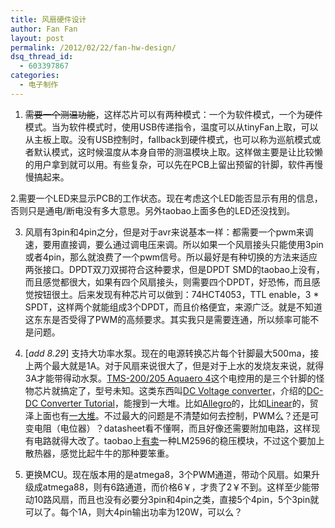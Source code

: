 ```yaml
---
title: 风扇硬件设计
author: Fan Fan
layout: post
permalink: /2012/02/22/fan-hw-design/
dsq_thread_id:
  - 603397867
categories:
  - 电子制作
---
```

1. <del>需要一个测温功能</del>，这样芯片可以有两种模式：一个为软件模式，一个为硬件模式。当为软件模式时，使用USB传递指令，温度可以从tinyFan上取，可以从主板上取。没有USB控制时，fallback到硬件模式，也可以称为巡航模式或者默认模式，这时候温度从本身自带的测温模块上取。这样做主要是让比较懒的用户拿到就可以用。有些复杂，可以先在PCB上留出预留的针脚，软件再慢慢搞起来。

2.需要一个LED来显示PCB的工作状态。现在考虑这个LED能否显示有用的信息，否则只是通电/断电没有多大意思。另外taobao上面多色的LED还没找到。

3. 风扇有3pin和4pin之分，但是对于avr来说基本一样：都需要一个pwm来调速，要用直接调，要么通过调电压来调。所以如果一个风扇接头只能使用3pin或者4pin，那么就浪费了一个pwm信号。所以最好是有种切换的方法来适应两张接口。DPDT双刀双掷符合这种要求，但是DPDT SMD的taobao上没有，而且感觉都很大，如果有四个风扇接头，则需要四个DPDT，好恐怖，而且感觉按钮很土。后来发现有种芯片可以做到：74HCT4053，TTL enable，3 * SPDT，这样两个就能组成3个DPDT，而且价格便宜，来源广泛。就是不知道这东东是否受得了PWM的高频要求。其实我只是需要连通，所以频率可能不是问题。

4. [*add 8.29*] 支持大功率水泵。现在的电源转换芯片每个针脚最大500ma，接上两个最大就是1A。对于风扇来说很大了，但是对于上水的发烧友来说，就得3A才能带得动水泵。[TMS-200/205 Aquaero 4][1]这个电控用的是三个针脚的怪物芯片就搞定了，型号未知。这类东西叫[DC Voltage converter][2]，介绍的[DC-DC Converter Tutorial][3]，能搜到一大堆。比如[Allegro][4]的，比如[Linear][5]的，贸泽上面也有[一大堆][6]。不过最大的问题是不清楚如何去控制，PWM么？还是可变电阻（电位器）？datasheet看不懂啊，而且好像还需要附加电路，这样现有电路就得大改了。taobao上[有卖][7]一种LM2596的稳压模块，不过这个要加上散热器，感觉比起牛牛的那种要笨重。

5. 更换MCU。现在版本用的是atmega8，3个PWM通道，带动个风扇。如果升级成atmega88，则有6路通道，而价格6￥，才贵了2￥不到。这样至少能带动10路风扇，而且也没有必要分3pin和4pin之类，直接5个4pin，5个3pin就可以了。每个1A，则大4pin输出功率为120W，可以么？

&nbsp;

 [1]: http://www.chiphell.com/forum.php?mod=viewthread&tid=269624&highlight=aquaero
 [2]: en.wikipedia.org/wiki/Voltage_converter
 [3]: http://www.maxim-ic.com/app-notes/index.mvp/id/2031
 [4]: http://www.allegromicro.com/en/Products/Regulators-And-Lighting/Single-Output-Regulators.aspx
 [5]: http://parametric.linear.com.cn/step-down_(buck)_regulators#!cols_2167,1032,1033,1107,1105,1038,1036,1367!s_1107,1!gtd_
 [6]: http://www.mouser.cn/Semiconductors/Integrated-Circuits-ICs/Power-Management-ICs/DC-DC-Switching-Converters/_/N-6j76u?Ns=Pricing%7c0&P=1z0wd5eZ1z0wdj3
 [7]: http://item.taobao.com/item.htm?id=16645279046